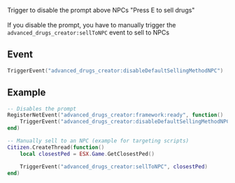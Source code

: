 Trigger to disable the prompt above NPCs "Press E to sell drugs"
<br/><br/>
If you disable the prompt, you have to manually trigger the ```advanced_drugs_creator:sellToNPC``` event to sell to NPCs

## Event
``` lua
TriggerEvent("advanced_drugs_creator:disableDefaultSellingMethodNPC")
```

## Example
``` lua
-- Disables the prompt
RegisterNetEvent("advanced_drugs_creator:framework:ready", function() 
    TriggerEvent("advanced_drugs_creator:disableDefaultSellingMethodNPC")
end)

-- Manually sell to an NPC (example for targeting scripts)
Citizen.CreateThread(function() 
    local closestPed = ESX.Game.GetClosestPed()

    TriggerEvent("advanced_drugs_creator:sellToNPC", closestPed)
end)
```